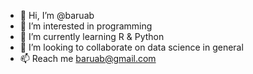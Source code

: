 - 👋 Hi, I’m @baruab
- 👀 I’m interested in programming
- 🌱 I’m currently learning R & Python
- 💞️ I’m looking to collaborate on data science in general
- 📫 Reach me baruab@gmail.com

<!---
baruab/baruab is a ✨ special ✨ repository because its `README.md` (this file) appears on your GitHub profile.
You can click the Preview link to take a look at your changes.
--->
